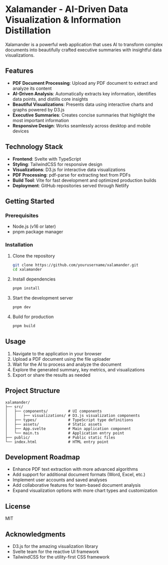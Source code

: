 # Xalamander - AI-Driven Data Visualization & Information Distillation

Xalamander is a powerful web application that uses AI to transform complex documents into beautifully crafted executive summaries with insightful data visualizations.

## Features

- **PDF Document Processing**: Upload any PDF document to extract and analyze its content
- **AI-Driven Analysis**: Automatically extracts key information, identifies data points, and distills core insights
- **Beautiful Visualizations**: Presents data using interactive charts and graphs powered by D3.js
- **Executive Summaries**: Creates concise summaries that highlight the most important information
- **Responsive Design**: Works seamlessly across desktop and mobile devices

## Technology Stack

- **Frontend**: Svelte with TypeScript
- **Styling**: TailwindCSS for responsive design
- **Visualizations**: D3.js for interactive data visualizations
- **PDF Processing**: pdf-parse for extracting text from PDFs
- **Build Tool**: Vite for fast development and optimized production builds
- **Deployment**: GitHub repositories served through Netlify

## Getting Started

### Prerequisites

- Node.js (v16 or later)
- pnpm package manager

### Installation

1. Clone the repository
   ```bash
   git clone https://github.com/yourusername/xalamander.git
   cd xalamander
   ```

2. Install dependencies
   ```bash
   pnpm install
   ```

3. Start the development server
   ```bash
   pnpm dev
   ```

4. Build for production
   ```bash
   pnpm build
   ```

## Usage

1. Navigate to the application in your browser
2. Upload a PDF document using the file uploader
3. Wait for the AI to process and analyze the document
4. Explore the generated summary, key metrics, and visualizations
5. Export or share the results as needed

## Project Structure

```
xalamander/
├── src/
│   ├── components/         # UI components
│   │   ├── visualizations/ # D3.js visualization components
│   ├── types/              # TypeScript type definitions
│   ├── assets/             # Static assets
│   ├── App.svelte          # Main application component
│   └── main.ts             # Application entry point
├── public/                 # Public static files
└── index.html              # HTML entry point
```

## Development Roadmap

- Enhance PDF text extraction with more advanced algorithms
- Add support for additional document formats (Word, Excel, etc.)
- Implement user accounts and saved analyses
- Add collaborative features for team-based document analysis
- Expand visualization options with more chart types and customization

## License

MIT

## Acknowledgments

- D3.js for the amazing visualization library
- Svelte team for the reactive UI framework
- TailwindCSS for the utility-first CSS framework
